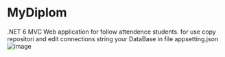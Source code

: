 # MyDiplom
.NET 6 MVC
Web application for follow attendence students.
for use copy repositori and edit connections string your DataBase in file appsetting.json
![image](https://user-images.githubusercontent.com/66480963/172038929-4d079f36-c3a4-4ae4-9e60-2c33479ec1e8.png)

